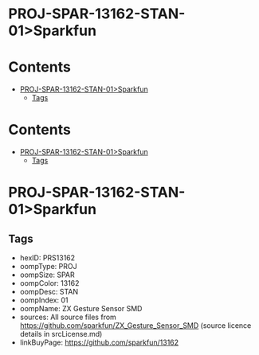 
PROJ-SPAR-13162-STAN-01>Sparkfun
================================

Contents
========

* [PROJ-SPAR-13162-STAN-01>Sparkfun](#proj-spar-13162-stan-01sparkfun)
	* [Tags](#tags)

Contents
========

* [PROJ-SPAR-13162-STAN-01>Sparkfun](#proj-spar-13162-stan-01sparkfun)
	* [Tags](#tags)

# PROJ-SPAR-13162-STAN-01>Sparkfun

## Tags

- hexID: PRS13162
- oompType: PROJ
- oompSize: SPAR
- oompColor: 13162
- oompDesc: STAN
- oompIndex: 01
- oompName: ZX Gesture Sensor SMD
- sources: All source files from https://github.com/sparkfun/ZX_Gesture_Sensor_SMD (source licence details in srcLicense.md)
- linkBuyPage: https://github.com/sparkfun/13162
